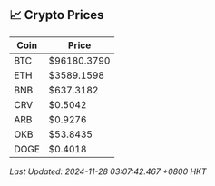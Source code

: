 ## 📈 Crypto Prices

| Coin | Price |
| ---- | ----- |
| BTC | $96180.3790 |
| ETH | $3589.1598 |
| BNB | $637.3182 |
| CRV | $0.5042 |
| ARB | $0.9276 |
| OKB | $53.8435 |
| DOGE | $0.4018 |

_Last Updated: 2024-11-28 03:07:42.467 +0800 HKT_